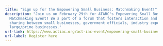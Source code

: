 ```yaml
---
title: "Sign up for the Empowering Small Business: Matchmaking Event!"
description: "Join us on February 29th for ATARC's Empowering Small Business:
  Matchmaking Event! Be a part of a forum that fosters interaction and knowledge
  sharing between small businesses, government officials, industry experts, and
  large/prime businesses."
url-link: https://www.actiac.org/act-iac-event/empowering-small-business-matchmaking-event
url-label: Register here
---
```

